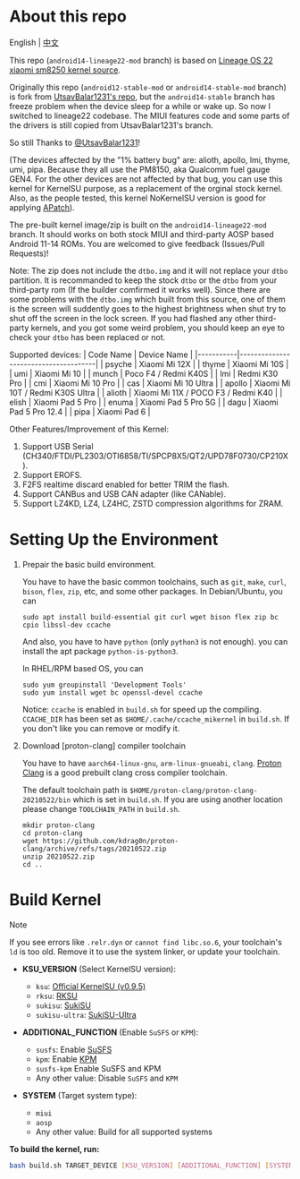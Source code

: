 # About this repo
English | [中文](README_CN.md)

This repo (`android14-lineage22-mod` branch) is based on [Lineage OS 22 xiaomi sm8250 kernel source](https://github.com/LineageOS/android_kernel_xiaomi_sm8250).

Originally this repo (`android12-stable-mod` or `android14-stable-mod` branch) is fork from [UtsavBalar1231's repo](https://github.com/UtsavBalar1231/kernel_xiaomi_sm8250), but the `android14-stable` branch has freeze problem when the device sleep for a while or wake up. So now I switched to lineage22 codebase. The MIUI features code and some parts of the drivers is still copied from UtsavBalar1231's branch.

So still Thanks to [@UtsavBalar1231](https://github.com/UtsavBalar1231/)!

(The devices affected by the "1% battery bug" are: alioth, apollo, lmi, thyme, umi, pipa. Because they all use the PM8150, aka Qualcomm fuel gauge GEN4. For the other devices are not affected by that bug, you can use this kernel for KernelSU purpose, as a replacement of the orginal stock kernel. Also, as the people tested, this kernel NoKernelSU version is good for applying [APatch](https://github.com/bmax121/APatch)).

The pre-built kernel image/zip is built on the `android14-lineage22-mod` branch. It should works on both stock MIUI and third-party AOSP based Android 11-14 ROMs. You are welcomed to give feedback (Issues/Pull Requests)!

Note: The zip does not include the `dtbo.img` and it will not replace your `dtbo` partition. It is recommanded to keep the stock `dtbo` or the `dtbo` from your third-party rom (If the builder comfirmed it works well). Since there are some problems with the `dtbo.img` which built from this source, one of them is the screen will suddently goes to the highest brightness when shut try to shut off the screen in the lock screen. If you had flashed any other third-party kernels, and you got some weird problem, you should keep an eye to check your `dtbo` has been replaced or not. 

Supported devices:
| Code Name | Device Name                          |
|-----------|--------------------------------------|
| psyche    | Xiaomi Mi 12X                        |
| thyme     | Xiaomi Mi 10S                        |
| umi       | Xiaomi Mi 10                         |
| munch     | Poco F4 / Redmi K40S                 |
| lmi       | Redmi K30 Pro                        |
| cmi       | Xiaomi Mi 10 Pro                     |
| cas       | Xiaomi Mi 10 Ultra                   |
| apollo    | Xiaomi Mi 10T / Redmi K30S Ultra     |
| alioth    | Xiaomi Mi 11X / POCO F3 / Redmi K40  |
| elish     | Xiaomi Pad 5 Pro                     |
| enuma     | Xiaomi Pad 5 Pro 5G                  |
| dagu      | Xiaomi Pad 5 Pro 12.4                |
| pipa      | Xiaomi Pad 6                         |

Other Features/Improvement of this Kernel:
1. Support USB Serial (CH340/FTDI/PL2303/OTI6858/TI/SPCP8X5/QT2/UPD78F0730/CP210X).
2. Support EROFS.
3. F2FS realtime discard enabled for better TRIM the flash.
4. Support CANBus and USB CAN adapter (like CANable).
5. Support LZ4KD, LZ4, LZ4HC, ZSTD compression algorithms for ZRAM.

# Setting Up the Environment
1. Prepair the basic build environment. 

    You have to have the basic common toolchains, such as `git`, `make`, `curl`, `bison`, `flex`, `zip`, etc, and some other packages.
    In Debian/Ubuntu, you can
    ```
    sudo apt install build-essential git curl wget bison flex zip bc cpio libssl-dev ccache
    ```
    And also, you have to have `python` (only `python3` is not enough). you can install the apt package `python-is-python3`.

    In RHEL/RPM based OS, you can
    ```
    sudo yum groupinstall 'Development Tools'
    sudo yum install wget bc openssl-devel ccache
    ```

    Notice: `ccache` is enabled in `build.sh` for speed up the compiling. `CCACHE_DIR` has been set as `$HOME/.cache/ccache_mikernel` in `build.sh`. If you don't like you can remove or modify it.

2. Download [proton-clang] compiler toolchain

    You have to have `aarch64-linux-gnu`, `arm-linux-gnueabi`, `clang`. [Proton Clang](https://github.com/kdrag0n/proton-clang/) is a good prebuilt clang cross compiler toolchain.

    The default toolchain path is `$HOME/proton-clang/proton-clang-20210522/bin` which is set in `build.sh`. If you are using another location please change `TOOLCHAIN_PATH` in `build.sh`.

    ```
    mkdir proton-clang
    cd proton-clang
    wget https://github.com/kdrag0n/proton-clang/archive/refs/tags/20210522.zip
    unzip 20210522.zip
    cd ..
    ```

# Build Kernel

> [!NOTE]
> If you see errors like `.relr.dyn` or `cannot find libc.so.6`, your toolchain's `ld` is too old. Remove it to use the system linker, or update your toolchain.
    
* **KSU_VERSION** (Select KernelSU version):

  * `ksu`: [Official KernelSU (v0.9.5)](https://github.com/tiann/KernelSU/tree/v0.9.5)
  * `rksu`: [RKSU](https://github.com/rsuntk/KernelSU)
  * `sukisu`: [SukiSU](https://github.com/ShirkNeko/KernelSU)
  * `sukisu-ultra`: [SukiSU-Ultra](https://github.com/SukiSU-Ultra/SukiSU-Ultra)

* **ADDITIONAL_FUNCTION** (Enable `SuSFS` or `KPM`):

  * `susfs`: Enable [SuSFS](https://gitlab.com/simonpunk/susfs4ksu)
  * `kpm`: Enable [KPM](https://github.com/SukiSU-Ultra/SukiSU_KernelPatch_patch)
  * `susfs-kpm` Enable SuSFS and KPM
  * Any other value: Disable `SuSFS` and `KPM`

* **SYSTEM** (Target system type):

  * `miui`
  * `aosp`
  * Any other value: Build for all supported systems

**To build the kernel, run:**
    
```bash
bash build.sh TARGET_DEVICE [KSU_VERSION] [ADDITIONAL_FUNCTION] [SYSTEM]
```